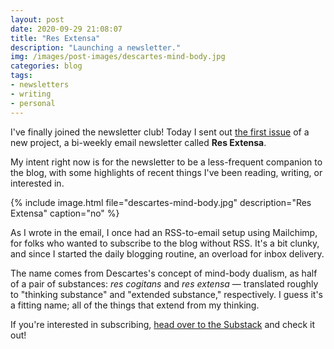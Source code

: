 ```yaml
---
layout: post
date: 2020-09-29 21:08:07
title: "Res Extensa"
description: "Launching a newsletter."
img: /images/post-images/descartes-mind-body.jpg
categories: blog
tags:
- newsletters
- writing
- personal
---
```


I've finally joined the newsletter club! Today I sent out [the first issue](https://resextensa.substack.com/p/res-extensa-1-roam-and-readwise-the "Res Extensa Issue 1") of a new project, a bi-weekly email newsletter called **Res Extensa**.

My intent right now is for the newsletter to be a less-frequent companion to the blog, with some highlights of recent things I've been reading, writing, or interested in.

{% include image.html file="descartes-mind-body.jpg" description="Res Extensa" caption="no" %}

As I wrote in the email, I once had an RSS-to-email setup using Mailchimp, for folks who wanted to subscribe to the blog without RSS. It's a bit clunky, and since I started the daily blogging routine, an overload for inbox delivery.

The name comes from Descartes's concept of mind-body dualism, as half of a pair of substances: _res cogitans_ and _res extensa_ — translated roughly to "thinking substance" and "extended substance," respectively. I guess it's a fitting name; all of the things that extend from my thinking.

If you're interested in subscribing, [head over to the Substack](https://resextensa.substack.com/ "Res Extensa") and check it out!
